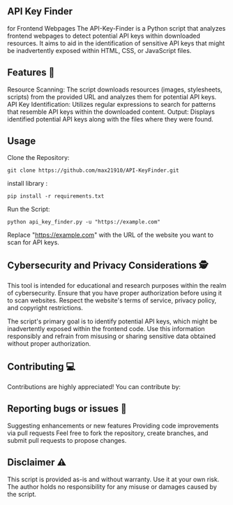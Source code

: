 ## API Key Finder 
for Frontend Webpages
The API-Key-Finder is a Python script that analyzes frontend webpages to detect potential API keys within downloaded resources. It aims to aid in the identification of sensitive API keys that might be inadvertently exposed within HTML, CSS, or JavaScript files.

## Features 🔨
Resource Scanning: The script downloads resources (images, stylesheets, scripts) from the provided URL and analyzes them for potential API keys.
API Key Identification: Utilizes regular expressions to search for patterns that resemble API keys within the downloaded content.
Output: Displays identified potential API keys along with the files where they were found.
## Usage 
Clone the Repository:
```
git clone https://github.com/max21910/API-KeyFinder.git
```
install library : 
```
pip install -r requirements.txt
```
Run the Script:
```
python api_key_finder.py -u "https://example.com"
```
Replace "https://example.com" with the URL of the website you want to scan for API keys.

## Cybersecurity and Privacy Considerations 🕵️
This tool is intended for educational and research purposes within the realm of cybersecurity. Ensure that you have proper authorization before using it to scan websites. Respect the website's terms of service, privacy policy, and copyright restrictions.

The script's primary goal is to identify potential API keys, which might be inadvertently exposed within the frontend code. Use this information responsibly and refrain from misusing or sharing sensitive data obtained without proper authorization.

## Contributing 💻
Contributions are highly appreciated! You can contribute by:

## Reporting bugs or issues 🐞
Suggesting enhancements or new features
Providing code improvements via pull requests
Feel free to fork the repository, create branches, and submit pull requests to propose changes.

## Disclaimer ⚠️
This script is provided as-is and without warranty. Use it at your own risk. The author holds no responsibility for any misuse or damages caused by the script.
